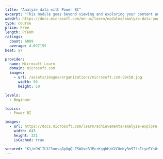 ```yaml
---
title: "Analyze data with Power BI"
excerpt: "This module goes beyond viewing and exploring your content and explains how to interact with it by working with reports and dashboards to uncover and share new business insights."
webUrl: https://docs.microsoft.com/en-us/learn/modules/analyze-data-power-bi/
type: course
price: Free
length: PT60M
ratings:
  count: 6089
  average: 4.697159
heat: 57

provider:
  name: Microsoft Learn
  domain: microsoft.com
  images:
    - url: /assets/images/organizations/microsoft.com-50x50.jpg
      width: 50
      height: 50

levels:
  - Beginner

topics:
  - Power BI

images:
  - url: https://docs.microsoft.com/learn/achievements/analyze-explore-data-power-bi-social.png
    width: 643
    height: 321
    isCached: true

secured: "K1/o9W1IU1C3onsqGpUgQLZSWXvdBJMuzKqqhHkKVC0nKy3n5IlsIryeEYs0rUmKqL209/TahPYw3Qc0rkc7vFQqIMB/wFia3uOo/Rb0aXbyNxHbOY18lBR1Yyq3oBRiH2LGpbySG5OIqOAM984+ovjf9cYqLpmjcGPpYYxCwbfTN3a50v6sPKzokd5OLHhcIMNt5xIdK4MyUOOIUaVIaCrMk+fqhcsZieikIQxH39C6uRRhKDYErZAHqNIMfW33+0r3WRjJIa5sKmxrJ9zZPxjfDinCiEMvclg/TjuFle077UHBPQ3J6I9bjGMJfQpakp6r9wKoj5ePRsJzZZiZu3ZzZEwbZtx2vIiKl+cYww09exun21cBGUSKftiSrRxQ0p/Dp/912QfHC3E+K5qk6zko7X6jPVVwE15stGm9DgQ=;MrZJh0tapN5v+33gNhm4gg=="
---
```


